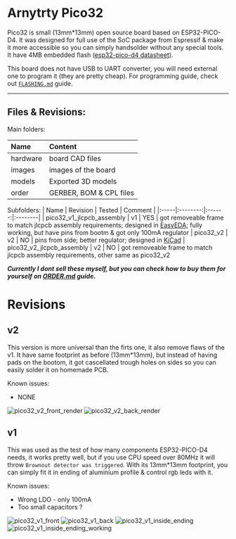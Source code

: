 # Arnytrty Pico32

Pico32 is small (13mm*13mm) open source board based on ESP32-PICO-D4. It was designed for full use of the SoC package from Espressif & make it more accessible so you can simply handsolder without any special tools. It have 4MB embedded flash ([esp32-pico-d4 datasheet](https://www.espressif.com/sites/default/files/documentation/esp32-pico-d4_datasheet_en.pdf)).

This board does not have USB to UART converter, you will need external one to program it (they are pretty cheap). For programming guide, check out [`FLASHING.md`](FLASHING.md) guide.

---

## Files & Revisions:

Main folders:

| Name | Content |
|:-----|:--------|
| hardware | board CAD files |
| images | images of the board |
| models | Exported 3D models |
| order | GERBER, BOM & CPL files |

Subfolders:
| Name | Revision | Tested | Comment |
|:-----|:--------:|:------:|:--------|
| pico32_v1_jlcpcb_assembly | v1 | YES | got removeable frame to match jlcpcb assembly requirements; designed in [EasyEDA](https://easyeda.com/); fully working, but have pins from bootm & got only 100mA regulator
| pico32_v2 | v2 | NO | pins from side; better regulator; designed in [KiCad](https://www.kicad.org/)
| pico32_v2_jlcpcb_assembly | v2 | NO | got removeable frame to match jlcpcb assembly requirements, other same as pico32_v2


***Currently I dont sell these myself, but you can check how to buy them for yourself on [ORDER.md](ORDER.md) guide.***

# Revisions

## v2

This version is more universal than the firts one, it also remove flaws of the v1. It have same footprint as before (13mm*13mm), but instead of having pads on the bootom, it got cascellated trough holes on sides so you can easily solder it on homemade PCB.

Known issues:
* NONE

![pico32_v2_front_render](images/pico32_v2/front-render.png)
![pico32_v2_back_render](images/pico32_v2/back-render.png)


## v1

This was used as the test of how many components ESP32-PICO-D4 needs, it works pretty well, but if you use CPU speed over 80MHz it will throw `Brownout detector was triggered`. With its 13mm*13mm footprint, you can simply fit it in ending of aluminium profile & control rgb leds with it.

Known issues:
* Wrong LDO - only 100mA
* Too small capacitors ?

![pico32_v1_front](images/pico32_v1/front.jpg)
![pico32_v1_back](images/pico32_v1/back.jpg)
![pico32_v1_inside_ending](images/pico32_v1/inside-ending.jpg)
![pico32_v1_inside_ending_working](images/pico32_v1/inside-ending-working.jpg)